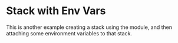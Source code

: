 # Stack with Env Vars

This is another example creating a stack using the module, and then attaching some environment
variables to that stack.
